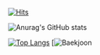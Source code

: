 [![Hits](https://hits.seeyoufarm.com/api/count/incr/badge.svg?url=https%3A%2F%2Fgithub.com%2Ffred16157%2Fhit-counter&count_bg=%2379C83D&title_bg=%23555555&icon=&icon_color=%23E7E7E7&title=%EB%B0%A9%EB%AC%B8%EC%9E%90%EC%88%98&edge_flat=false)](https://hits.seeyoufarm.com)


![Anurag's GitHub stats](https://github-readme-stats.vercel.app/api?username=fred16157&count_private=true&show_icons=true)

[![Top Langs](https://github-readme-stats.vercel.app/api/top-langs/?username=fred16157)](https://github.com/fred16157/github-readme-stats)
[![Baekjoon](http://mazassumnida.wtf/api/v2/generate_badge?boj=fred16157)
